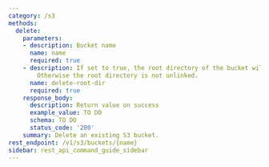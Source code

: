```yaml
---
category: /s3
methods:
  delete:
    parameters:
    - description: Bucket name
      name: name
      required: true
    - description: If set to true, the root directory of the bucket will also be unlinked.
        Otherwise the root directory is not unlinked.
      name: delete-root-dir
      required: true
    response_body:
      description: Return value on success
      example_value: TO DO
      schema: TO DO
      status_code: '200'
    summary: Delete an existing S3 bucket.
rest_endpoint: /v1/s3/buckets/{name}
sidebar: rest_api_command_guide_sidebar
---
```


